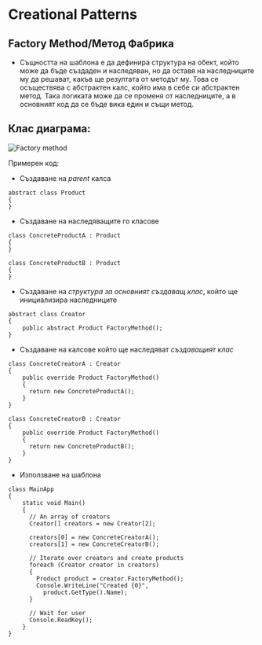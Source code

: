# Creational Patterns

## Factory Method/Метод Фабрика

 * Същността на шаблона е да дефинира структура на обект, който може да бъде създаден и наследяван, но да оставя на наследниците му да решават, какъв ще резултата от методът му. Това се осъществява с абстрактен калс, който има в себе си абстрактен метод. Така логиката може да се променя от наследниците, а в основният код да се бъде вика един и същи метод.

## Клас диаграма:

![Factory method](http://www.dofactory.com/images/diagrams/net/factory.gif)

Примерен код:
* Създаване на *parent* калса
```
abstract class Product
{
}   
```
* Създаване на наследяващите го класове
```
class ConcreteProductA : Product
{
}

class ConcreteProductB : Product
{
}
```
* Създаване на *структура за основният създаващ клас*, който ще инициализира наследниците
```
abstract class Creator
{
    public abstract Product FactoryMethod();
}
```
* Създаване на калсове който ще наследяват *създаващият клас*
```
class ConcreteCreatorA : Creator
{
    public override Product FactoryMethod()
    {
      return new ConcreteProductA();
    }
}

class ConcreteCreatorB : Creator
{
    public override Product FactoryMethod()
    {
      return new ConcreteProductB();
    }
}
```
* Използване на шаблона
```
class MainApp
{
    static void Main()
    {
      // An array of creators
      Creator[] creators = new Creator[2];
 
      creators[0] = new ConcreteCreatorA();
      creators[1] = new ConcreteCreatorB();
 
      // Iterate over creators and create products
      foreach (Creator creator in creators)
      {
        Product product = creator.FactoryMethod();
        Console.WriteLine("Created {0}",
          product.GetType().Name);
      }
 
      // Wait for user
      Console.ReadKey();
    }
}
```